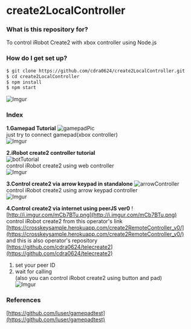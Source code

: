 # create2LocalController #

### What is this repository for? 
To control iRobot Create2 with xbox controller using Node.js

### How do I get set up? ###

```sh
$ git clone https://github.com/cdra0624/create2LocalController.git
$ cd create2LocalController
$ npm install
$ npm start
```
![Imgur](http://i.imgur.com/aJfFBV7.png)
### Index ###
**1.Gamepad Tutorial** 
![gamepadPic](http://i.imgur.com/qKIoVA2.jpg)  
just try to connect gamepad(xbox controller)  
![Imgur](http://i.imgur.com/aJfFBV7.png)

**2.iRobot create2 controller tutorial**  
![botTutorial](http://i.imgur.com/RznHmXQ.png)  
control iRobot create2 using web controller  
![Imgur](http://i.imgur.com/aJfFBV7.png)  

**3.Control create2 via arrow keypad in standalone** 
![arrowController](http://i.imgur.com/Y2r1Xnl.png)  
control iRobot create2 using arrow keypad controller  
![Imgur](http://i.imgur.com/aJfFBV7.png)  

**4.Control create2 via internet using peerJS ver0** 
![http://i.imgur.com/mCb7BTu.png](http://i.imgur.com/mCb7BTu.png)  
control iRobot create2 from this operator's link    
[https://crosskeysample.herokuapp.com/create2RemoteController_v0/](https://crosskeysample.herokuapp.com/create2RemoteController_v0/)  
and this is also operator's repository  
[https://github.com/cdra0624/telecreate2](https://github.com/cdra0624/telecreate2)  

1. set your peer ID  
1. wait for calling  
(also you can control iRobot create2 using button and pad)  
![Imgur](http://i.imgur.com/aJfFBV7.png)  


### References ###
[https://github.com/luser/gamepadtest](https://github.com/luser/gamepadtest) 
